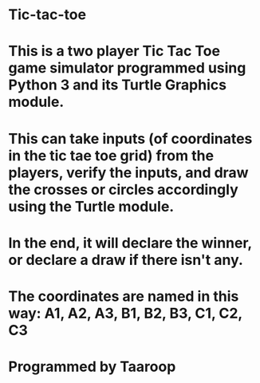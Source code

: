 # Tic-tac-toe
# This is a two player Tic Tac Toe game simulator programmed using Python 3 and its Turtle Graphics module.
# This can take inputs (of coordinates in the tic tae toe grid) from the players, verify the inputs, and draw the crosses or circles accordingly using the Turtle module.
# In the end, it will declare the winner, or declare a draw if there isn't any.
# The coordinates are named in this way: A1, A2, A3, B1, B2, B3, C1, C2, C3

# Programmed by Taaroop
